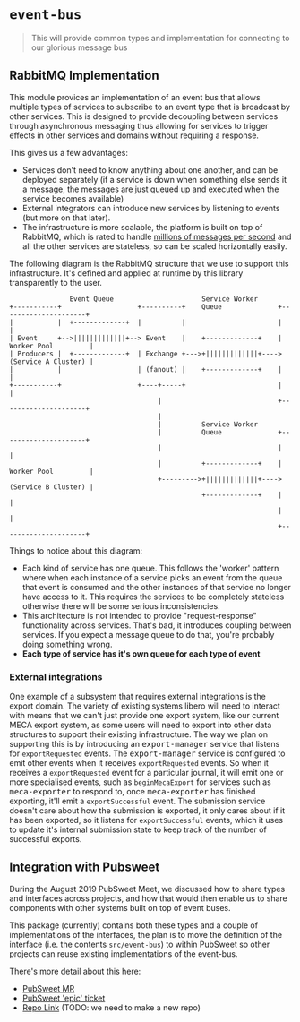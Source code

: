 # `event-bus`

> This will provide common types and implementation for connecting to our glorious message bus

## RabbitMQ Implementation 

This module provices an implementation of an event bus that allows multiple types of services to subscribe to an event type that is broadcast by other services. This is designed to provide decoupling between services
through asynchronous messaging thus allowing for services to trigger effects in other services and domains without requiring a response.

This gives us a few advantages:
- Services don't need to know anything about one another, and can be deployed separately (if a service is down when something else sends it a message, the messages are just queued up and executed when the service
becomes available)
- External integrators can introduce new services by listening to events (but more on that later).
- The infrastructure is more scalable, the platform is built on top of RabbitMQ, which is rated to handle [millions of messages per second](https://content.pivotal.io/blog/rabbitmq-hits-one-million-messages-per-second-on-google-compute-engine) and all the other services are stateless, so can be scaled horizontally easily.

The following diagram is the RabbitMQ structure that we use to support this infrastructure. It's defined and applied at runtime by this library transparently to the user.
```
               Event Queue                      Service Worker
+-----------+                   +----------+    Queue              +---------------------+
|           |  +-------------+  |          |                       |                     |
| Event     +-->|||||||||||||+--> Event    |    +-------------+    | Worker Pool         |
| Producers |  +-------------+  | Exchange +--->+|||||||||||||+----> (Service A Cluster) |
|           |                   | (fanout) |    +-------------+    |                     |
+-----------+                   +----+-----+                       |                     |
                                     |                             +---------------------+
                                     |
                                     |          Service Worker
                                     |          Queue              +---------------------+
                                     |                             |                     |
                                     |          +-------------+    | Worker Pool         |
                                     +--------->+|||||||||||||+----> (Service B Cluster) |
                                                +-------------+    |                     |
                                                                   |                     |
                                                                   +---------------------+
```

Things to notice about this diagram:
- Each kind of service has one queue. This follows the 'worker' pattern where when each instance of a service picks an event from the queue that event is consumed and the other instances of that service no longer have access to it. This requires the services to be completely stateless otherwise there will be some serious inconsistencies.
- This architecture is not intended to provide "request-response" functionality across services. That's bad, it introduces coupling between services. If you expect a message queue to do that, you're probably doing something wrong.
- **Each type of service has it's own queue for each type of event**

### External integrations
One example of a subsystem that requires external integrations is the export domain. The variety of existing systems libero will need to interact with means that we can't just provide one
export system, like our current MECA export system, as some users will need to export into other data structures to support their existing infrastructure.
The way we plan on supporting this is by introducing an <kbd>export-manager</kbd> service that listens for `exportRequested` events. The <kbd>export-manager</kbd> service is configured to 
emit other events when it receives `exportRequested` events. So when it receives a `exportRequested` event for a particular journal, it will emit one or more specialised events, such as `beginMecaExport` for
services such as <kbd>meca-exporter</kbd> to respond to, once <kbd>meca-exporter</kbd> has finished exporting, it'll emit a `exportSuccessful` event. The submission service doesn't care about how the 
submission is exported, it only cares about if it has been exported, so it listens for `exportSuccessful` events, which it uses to update it's internal submission state to keep track of the number of
successful exports.


## Integration with Pubsweet
During the August 2019 PubSweet Meet, we discussed how to share types and interfaces across projects, and
how that would then enable us to share components with other systems built on top of event buses.

This package (currently) contains both these types and a couple of implementations of the interfaces, the plan is to move the definition of the interface (i.e. the contents `src/event-bus`) to within PubSweet so other projects can reuse existing implementations of the event-bus.

There's more detail about this here:
- [PubSweet MR](https://gitlab.coko.foundation/pubsweet/pubsweet/merge_requests/593#note_40573)
- [PubSweet 'epic' ticket](https://gitlab.coko.foundation/pubsweet/pubsweet/issues/461)
- [Repo Link](http://example.com) (TODO: we need to make a new repo)
